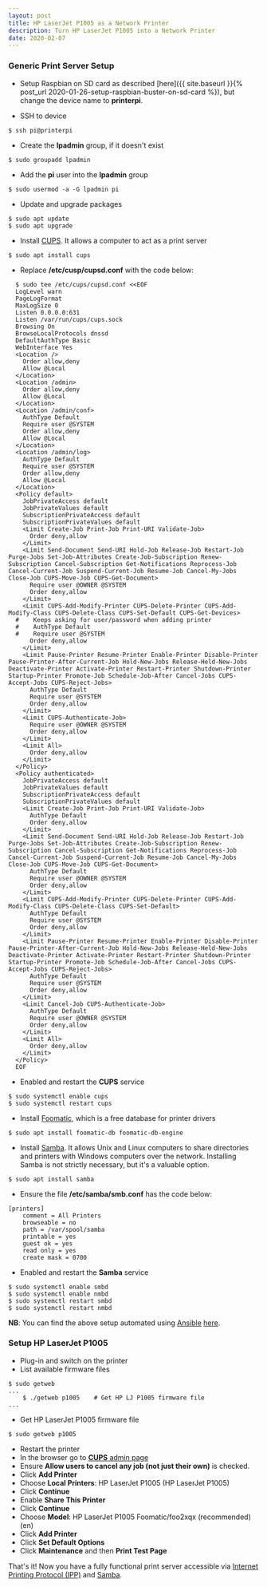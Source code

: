 ```yaml
---
layout: post
title: HP LaserJet P1005 as a Network Printer
description: Turn HP LaserJet P1005 into a Network Printer
date: 2020-02-07
---
```

### Generic Print Server Setup

* Setup Raspbian on SD card as described [here]({{ site.baseurl }}{% post_url 2020-01-26-setup-raspbian-buster-on-sd-card %}), but change the device name to **printerpi**.

* SSH to device
```
$ ssh pi@printerpi
```

* Create the **lpadmin** group, if it doesn't exist
```
$ sudo groupadd lpadmin
```

* Add the **pi** user into the **lpadmin** group
```
$ sudo usermod -a -G lpadmin pi
```

* Update and upgrade packages
```
$ sudo apt update
$ sudo apt upgrade
```

* Install [CUPS](https://en.wikipedia.org/wiki/CUPS). It allows a computer to act as a print server
```
$ sudo apt install cups
```

* Replace **/etc/cusp/cupsd.conf** with the code below:
```
  $ sudo tee /etc/cups/cupsd.conf <<EOF
  LogLevel warn
  PageLogFormat
  MaxLogSize 0
  Listen 0.0.0.0:631
  Listen /var/run/cups/cups.sock
  Browsing On
  BrowseLocalProtocols dnssd
  DefaultAuthType Basic
  WebInterface Yes
  <Location />
    Order allow,deny
    Allow @Local
  </Location>
  <Location /admin>
    Order allow,deny
    Allow @Local
  </Location>
  <Location /admin/conf>
    AuthType Default
    Require user @SYSTEM
    Order allow,deny
    Allow @Local
  </Location>
  <Location /admin/log>
    AuthType Default
    Require user @SYSTEM
    Order allow,deny
    Allow @Local
  </Location>
  <Policy default>
    JobPrivateAccess default
    JobPrivateValues default
    SubscriptionPrivateAccess default
    SubscriptionPrivateValues default
    <Limit Create-Job Print-Job Print-URI Validate-Job>
      Order deny,allow
    </Limit>
    <Limit Send-Document Send-URI Hold-Job Release-Job Restart-Job Purge-Jobs Set-Job-Attributes Create-Job-Subscription Renew-Subscription Cancel-Subscription Get-Notifications Reprocess-Job Cancel-Current-Job Suspend-Current-Job Resume-Job Cancel-My-Jobs Close-Job CUPS-Move-Job CUPS-Get-Document>
      Require user @OWNER @SYSTEM
      Order deny,allow
    </Limit>
    <Limit CUPS-Add-Modify-Printer CUPS-Delete-Printer CUPS-Add-Modify-Class CUPS-Delete-Class CUPS-Set-Default CUPS-Get-Devices>
  #    Keeps asking for user/password when adding printer
  #    AuthType Default
  #    Require user @SYSTEM
      Order deny,allow
    </Limit>
    <Limit Pause-Printer Resume-Printer Enable-Printer Disable-Printer Pause-Printer-After-Current-Job Hold-New-Jobs Release-Held-New-Jobs Deactivate-Printer Activate-Printer Restart-Printer Shutdown-Printer Startup-Printer Promote-Job Schedule-Job-After Cancel-Jobs CUPS-Accept-Jobs CUPS-Reject-Jobs>
      AuthType Default
      Require user @SYSTEM
      Order deny,allow
    </Limit>
    <Limit CUPS-Authenticate-Job>
      Require user @OWNER @SYSTEM
      Order deny,allow
    </Limit>
    <Limit All>
      Order deny,allow
    </Limit>
  </Policy>
  <Policy authenticated>
    JobPrivateAccess default
    JobPrivateValues default
    SubscriptionPrivateAccess default
    SubscriptionPrivateValues default
    <Limit Create-Job Print-Job Print-URI Validate-Job>
      AuthType Default
      Order deny,allow
    </Limit>
    <Limit Send-Document Send-URI Hold-Job Release-Job Restart-Job Purge-Jobs Set-Job-Attributes Create-Job-Subscription Renew-Subscription Cancel-Subscription Get-Notifications Reprocess-Job Cancel-Current-Job Suspend-Current-Job Resume-Job Cancel-My-Jobs Close-Job CUPS-Move-Job CUPS-Get-Document>
      AuthType Default
      Require user @OWNER @SYSTEM
      Order deny,allow
    </Limit>
    <Limit CUPS-Add-Modify-Printer CUPS-Delete-Printer CUPS-Add-Modify-Class CUPS-Delete-Class CUPS-Set-Default>
      AuthType Default
      Require user @SYSTEM
      Order deny,allow
    </Limit>
    <Limit Pause-Printer Resume-Printer Enable-Printer Disable-Printer Pause-Printer-After-Current-Job Hold-New-Jobs Release-Held-New-Jobs Deactivate-Printer Activate-Printer Restart-Printer Shutdown-Printer Startup-Printer Promote-Job Schedule-Job-After Cancel-Jobs CUPS-Accept-Jobs CUPS-Reject-Jobs>
      AuthType Default
      Require user @SYSTEM
      Order deny,allow
    </Limit>
    <Limit Cancel-Job CUPS-Authenticate-Job>
      AuthType Default
      Require user @OWNER @SYSTEM
      Order deny,allow
    </Limit>
    <Limit All>
      Order deny,allow
    </Limit>
  </Policy>
  EOF
```

* Enabled and restart the **CUPS** service
```
$ sudo systemctl enable cups
$ sudo systemctl restart cups
```

* Install [Foomatic](https://wiki.linuxfoundation.org/openprinting/database/foomatic),
which is a free database for printer drivers
```
$ sudo apt install foomatic-db foomatic-db-engine
```

* Install [Samba](https://www.samba.org). It allows Unix and Linux computers to share directories and printers  with Windows computers over the network. Installing Samba is not strictly necessary, but it's a valuable option.
```
$ sudo apt install samba
```

* Ensure the file **/etc/samba/smb.conf** has the code below:
```
[printers]
    comment = All Printers
    browseable = no
    path = /var/spool/samba
    printable = yes
    guest ok = yes
    read only = yes
    create mask = 0700
```

* Enabled and restart the **Samba** service
```
$ sudo systemctl enable smbd
$ sudo systemctl enable nmbd
$ sudo systemctl restart smbd
$ sudo systemctl restart nmbd
```

**NB**: You can find the above setup automated using [Ansible](https://www.ansible.com/) [here](https://github.com/ten0s/rpi).

### Setup HP LaserJet P1005

* Plug-in and switch on the printer
* List available firmware files
```
$ sudo getweb
...
    $ ./getweb p1005	# Get HP LJ P1005 firmware file
...
```
* Get HP LaserJet P1005 firmware file
```
$ sudo getweb p1005
```
* Restart the printer
* In the browser go to [**CUPS** admin page](http://printerpi:631/admin)
* Ensure **Allow users to cancel any job (not just their own)** is checked.
* Click **Add Printer**
* Choose **Local Printers**: HP LaserJet P1005 (HP LaserJet P1005)
* Click **Continue**
* Enable **Share This Printer**
* Click **Continue**
* Choose **Model**: HP LaserJet P1005 Foomatic/foo2xqx (recommended) (en)
* Click **Add Printer**
* Click **Set Default Options**
* Click **Maintenance** and then **Print Test Page**

That's it! Now you have a fully functional print server accessible via [Internet Printing Protocol (IPP)](https://en.wikipedia.org/wiki/Internet_Printing_Protocol) and [Samba](https://www.samba.org).
